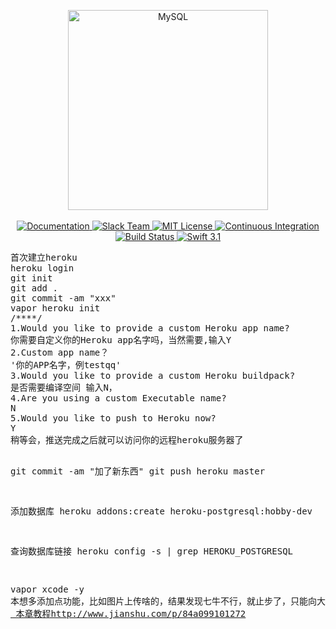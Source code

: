 <p align="center">
    <img src="https://cloud.githubusercontent.com/assets/1342803/24797159/52fb0d88-1b90-11e7-85a5-359fff0496a4.png" width="320" alt="MySQL">
    <br>
    <br>
    <a href="http://beta.docs.vapor.codes/getting-started/hello-world/">
        <img src="http://img.shields.io/badge/read_the-docs-92A8D1.svg" alt="Documentation">
    </a>
    <a href="http://vapor.team">
        <img src="http://vapor.team/badge.svg" alt="Slack Team">
    </a>
    <a href="LICENSE">
        <img src="http://img.shields.io/badge/license-MIT-brightgreen.svg" alt="MIT License">
    </a>
    <a href="https://circleci.com/gh/vapor/mysql">
        <img src="https://circleci.com/gh/vapor/mysql.svg?style=shield" alt="Continuous Integration">
    </a>
    <a href="https://travis-ci.org/vapor/api-template">
    	<img src="https://travis-ci.org/vapor/api-template.svg?branch=master" alt="Build Status">
    </a>
    <a href="https://swift.org">
        <img src="http://img.shields.io/badge/swift-3.1-brightgreen.svg" alt="Swift 3.1">
    </a>
</center>
<pre>
首次建立heroku
heroku login
git init
git add .
git commit -am "xxx"
vapor heroku init
/****/
1.Would you like to provide a custom Heroku app name?
你需要自定义你的Heroku app名字吗，当然需要,输入Y
2.Custom app name？
'你的APP名字，例testqq'
3.Would you like to provide a custom Heroku buildpack?
是否需要编译空间 输入N，
4.Are you using a custom Executable name?
N
5.Would you like to push to Heroku now?
Y
稍等会，推送完成之后就可以访问你的远程heroku服务器了

git commit -am "加了新东西"
git push heroku master


添加数据库
heroku addons:create heroku-postgresql:hobby-dev

查询数据库链接
heroku config -s | grep HEROKU_POSTGRESQL


vapor xcode -y
本想多添加点功能，比如图片上传啥的，结果发现七牛不行，就止步了，只能向大佬低头。有兴趣的同学双击666
<a href="http://www.jianshu.com/p/84a099101272">
本章教程http://www.jianshu.com/p/84a099101272
</a>
</pre>
